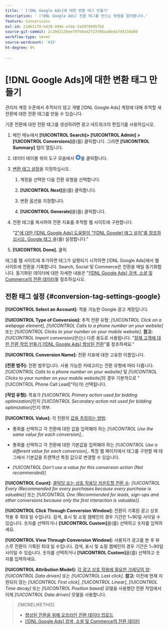 ```yaml
---
title: ' [!DNL Google Ads]에 대한 변환 태그 만들기'
description: ' [!DNL Google Ads] 전환 태그를 만드는 방법을 알아봅니다.'
feature: Conversions
exl-id: 214611f0-bd38-499e-a7de-3a5878995fb5
source-git-commit: 2c20d2138ee797b6ed2f27d9baa9eda7d413da8d
workflow-type: tm+mt
source-wordcount: '415'
ht-degree: 0%

---
```


# [!DNL Google Ads]에 대한 변환 태그 만들기

관리자 계정 수준에서 추적되지 않고 개별 [!DNL Google Ads] 계정에 대해 추적할 새 전환에 대한 전환 태그를 만들 수 있습니다.

기존 전환에 대한 전환 태그를 생성하려면 광고 네트워크의 편집기를 사용하십시오.

1. 메인 메뉴에서 **[!UICONTROL Search]> [!UICONTROL Admin] >[!UICONTROL Conversions]**&#x200B;을(를) 클릭합니다. 그러면 **[!UICONTROL Summary]** 탭이 열립니다.

1. 데이터 테이블 위의 도구 모음에서 ![만들기](/help/search-social-commerce/assets/add.png "만들기")를 클릭합니다.

1. [변환 태그 설정](#conversion-tag-settings-google)을 지정하십시오.

   1. 계정을 선택한 다음 전환 유형을 선택합니다.

   1. **[!UICONTROL Next]**&#x200B;을(를) 클릭합니다.

   1. 변환 옵션을 지정합니다.

   1. **[!UICONTROL Generate]**&#x200B;을(를) 클릭합니다.

1. 전환 태그를 복사하여 전환 지표를 추적할 웹 사이트에 구현합니다.

   &quot;[2&quot;에 대한 [!DNL Google Ads] 도움말의 &quot;[!DNL Google] 태그 설치&quot;를 참조하십시오. Google 태그 ](https://support.google.com/google-ads/answer/12215519)을(를) 설정합니다.&quot;

1. **[!UICONTROL Done].** 클릭

태그를 웹 사이트에 추가하면 태그가 실행되기 시작하면 [!DNL Google Ads]에서 웹 사이트에 전환을 기록합니다. Search, Social 및 Commerce은 전환을 매일 동기화합니다. 동기화된 데이터에 대한 자세한 내용은 &quot;[[!DNL Google Ads] 검색, 소셜 및 Commerce의 전환 데이터](/help/search-social-commerce/campaign-management/introduction/google-conversion-data.md)를 참조하십시오.

## 전환 태그 설정 {#conversion-tag-settings-google}

**[!UICONTROL Select an Account]:** 적용 가능한 Google 광고 계정입니다.

**[!UICONTROL Type of Conversion]:** 추적 전환 유형: *[!UICONTROL Click on a webpage element]*, *[!UICONTROL Calls to a phone number on your website]* 또는 *[!UICONTROL Clicks to your number on your mobile website]*. **참고:** *[!UICONTROL Import conversion]*&#x200B;은(는) 다른 용도로 사용됩니다. &quot;[잠재 고객에 대한 전환 작업 만들기 [!DNL Google Ads] 향상된 전환](/help/search-social-commerce/admin/conversion-metrics/conversion-action-google.md)&quot;를 참조하세요.&quot;

**[!UICONTROL Conversion Name]:** 전환 지표에 대한 고유한 이름입니다.

**\[전환 범주\]:** 전환 범주입니다. 사용 가능한 카테고리는 전환 유형에 따라 다릅니다. *[!UICONTROL Calls to a phone number on your website]* 및 *[!UICONTROL Clicks to your number on your mobile website]*&#x200B;의 경우 기본적으로 &quot;[!UICONTROL Phone Call Lead]&quot;이(가) 선택됩니다.

**\[작업 유형\]:** 목표가 *[!UICONTROL Primary action used for bidding optimization]*&#x200B;인지 *[!UICONTROL Secondary action not used for bidding optimization]*&#x200B;인지 여부.

**[!UICONTROL Value]:** 각 전환의 [값을 측정하는 방법](https://support.google.com/google-ads/answer/3419241):

* 통화를 선택하고 각 전환에 대한 값을 입력해야 하는 *[!UICONTROL Use the same value for each conversion],*.

* 통화를 선택하고 각 전환에 대한 기본값을 입력해야 하는 *[!UICONTROL Use a different value for each conversion],*. 특정 웹 페이지에서 태그를 구현할 때 태그에서 기본값을 트랜잭션 특정 값으로 변경할 수 있습니다.

* *[!UICONTROL Don't use a value for this conversion action (Not recommended)]*

**[!UICONTROL Count]:** [클릭당 또는 상호 작용당 카운트할 전환 수](https://support.google.com/google-ads/answer/3438531): *[!UICONTROL Every (Recommended for every purchases because every purchase is valuable)]* 또는 *[!UICONTROL One (Recommended for leads, sign-ups and other conversions because only the first interaction is valuable)]*.

**[!UICONTROL Click Through Conversion Window]:** 전환이 기록된 광고 상호 작용 후 최대 일 수입니다. 검색, 표시 및 쇼핑 캠페인의 경우 기간은 1~90일 사이일 수 있습니다. 숫자를 선택하거나 **[!UICONTROL Custom]**&#x200B;을(를) 선택하고 숫자를 입력하세요.

**[!UICONTROL View Through Conversion Window]:** 사용자가 광고를 본 후 뷰스루 전환이 기록된 최대 일 수입니다. 검색, 표시 및 쇼핑 캠페인의 경우 기간은 1~90일 사이일 수 있습니다. 숫자를 선택하거나 **[!UICONTROL Custom]**&#x200B;을(를) 선택하고 숫자를 입력하세요.

**[!UICONTROL Attribution Model]:** [각 광고 상호 작용에 필요한 크레딧의 양](https://support.google.com/google-ads/answer/6259715?sjid=8211249329930775138): *[!UICONTROL Data driven]* 또는 *[!UICONTROL Last click]*. **참고:** 이전에 현재 지원되지 않는 *[!UICONTROL First click]*, *[!UICONTROL Linear]*, *[!UICONTROL Time decay]* 또는 *[!UICONTROL Position based]* 모델을 사용했던 전환 작업에서 이제 *[!UICONTROL Data driven]* 모델을 사용합니다.

>[!MORELIKETHIS]
>
>* [향상된 전환을 위해 오프라인 전환 데이터 업로드](/help/search-social-commerce/admin/conversion-metrics/upload-data-offline-conversions.md)
>* [[!DNL Google Ads] 검색, 소셜 및 Commerce의 전환 데이터](/help/search-social-commerce/campaign-management/introduction/google-conversion-data.md)

